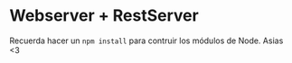 # Webserver + RestServer

Recuerda hacer un ```npm install``` para contruir los módulos de Node.
Asias <3